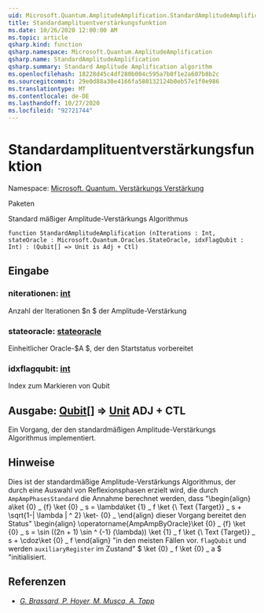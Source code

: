 ```yaml
---
uid: Microsoft.Quantum.AmplitudeAmplification.StandardAmplitudeAmplification
title: Standardamplituentverstärkungsfunktion
ms.date: 10/26/2020 12:00:00 AM
ms.topic: article
qsharp.kind: function
qsharp.namespace: Microsoft.Quantum.AmplitudeAmplification
qsharp.name: StandardAmplitudeAmplification
qsharp.summary: Standard Amplitude Amplification algorithm
ms.openlocfilehash: 18228d45c4df280b004c595a7b0f1e2a607b8b2c
ms.sourcegitcommit: 29e0d88a30e4166fa580132124b0eb57e1f0e986
ms.translationtype: MT
ms.contentlocale: de-DE
ms.lasthandoff: 10/27/2020
ms.locfileid: "92721744"
---
```

# <a name="standardamplitudeamplification-function"></a>Standardamplituentverstärkungsfunktion

Namespace: [Microsoft. Quantum. Verstärkungs Verstärkung](xref:Microsoft.Quantum.AmplitudeAmplification)

Paketen [](https://nuget.org/packages/)


Standard mäßiger Amplitude-Verstärkungs Algorithmus

```qsharp
function StandardAmplitudeAmplification (nIterations : Int, stateOracle : Microsoft.Quantum.Oracles.StateOracle, idxFlagQubit : Int) : (Qubit[] => Unit is Adj + Ctl)
```


## <a name="input"></a>Eingabe

### <a name="niterations--int"></a>niterationen: [int](xref:microsoft.quantum.lang-ref.int)

Anzahl der Iterationen $n $ der Amplitude-Verstärkung


### <a name="stateoracle--stateoracle"></a>stateoracle: [stateoracle](xref:Microsoft.Quantum.Oracles.StateOracle)

Einheitlicher Oracle-$A $, der den Startstatus vorbereitet


### <a name="idxflagqubit--int"></a>idxflagqubit: [int](xref:microsoft.quantum.lang-ref.int)

Index zum Markieren von Qubit



## <a name="output--qubit--unit-adj--ctl"></a>Ausgabe: [Qubit](xref:microsoft.quantum.lang-ref.qubit)[] => [Unit](xref:microsoft.quantum.lang-ref.unit) ADJ + CTL

Ein Vorgang, der den standardmäßigen Amplitude-Verstärkungs Algorithmus implementiert.

## <a name="remarks"></a>Hinweise

Dies ist der standardmäßige Amplitude-Verstärkungs Algorithmus, der durch eine Auswahl von Reflexionsphasen erzielt wird, die durch `AmpAmpPhasesStandard` die Annahme berechnet werden, dass "\begin{align} a\ket {0} \_ {f} \ket {0} \_ s = \lambda\ket {1} \_ f \ket {\ Text {Target}} \_ s + \sqrt{1-| \lambda | ^ 2} \ket- {0} \_ \end{align} dieser Vorgang bereitet den Status" \begin{align} \operatorname{AmpAmpByOracle}\ket {0} \_ {f} \ket {0} \_ s = \sin ((2n + 1) \sin ^ {-1} (\lambda)) \ket {1} \_ f \ket {\ Text {Target}} \_ s + \cdoz\ket {0} \_ f \end{align} "in den meisten Fällen vor. `flagQubit` und werden `auxiliaryRegister` im Zustand" $ \ket {0} \_ f \ket {0} \_ a $ "initialisiert.

## <a name="references"></a>Referenzen

- [*G. Brassard, P. Hoyer, M. Musca, A. Tapp*](https://arxiv.org/abs/quant-ph/0005055)
